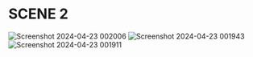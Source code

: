 # SCENE 2

![Screenshot 2024-04-23 002006](https://github.com/31Sanskrati/Virtual-Reality-Project/assets/78686887/41f63ba7-a50d-43e3-83d7-a5d475b5a230)
![Screenshot 2024-04-23 001943](https://github.com/31Sanskrati/Virtual-Reality-Project/assets/78686887/f0080f71-0aaa-4607-8f0c-84dcbfb7fe31)
![Screenshot 2024-04-23 001911](https://github.com/31Sanskrati/Virtual-Reality-Project/assets/78686887/91fa721a-837f-4ede-b02e-87bee5e03d3d)
